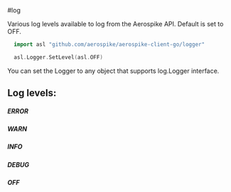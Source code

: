 #log

Various log levels available to log from the Aerospike API.
Default is set to OFF.

```go
  import asl "github.com/aerospike/aerospike-client-go/logger"

  asl.Logger.SetLevel(asl.OFF)
```

You can set the Logger to any object that supports log.Logger interface.

## Log levels:

##### ERROR

##### WARN

##### INFO

##### DEBUG

##### OFF

